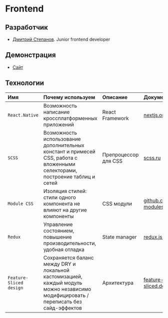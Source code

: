 # Frontend

## Разработчик

-   [Дмитрий Степанов](https://t.me/mack1ch). Junior frontend developer

## Демонстрация

-   [Сайт](https://ups-frontend-4bcwulk1i-inverseteam.vercel.app/)

## Технологии

| Имя                     | Почему используем                                                                                                                    | Описание             | Документация                                                         |
| :---------------------- | :----------------------------------------------------------------------------------------------------------------------------------- | :------------------- | :------------------------------------------------------------------- |
| `React.Native`                | Возможность написание кроссплатформенных приложений                                         | React Framework      | [nextjs.org](https://nextjs.org/)                                    |
| `SCSS`                  | Возможность использование дополнительных констант и примесей CSS, работа с вложенными селекторами, построение таблиц и сетей         | Препроцессор для CSS | [scss.ru](https://sass-scss.ru/)                                     |
| `Module CSS`            | Изоляция стилей: стили одного компонента не влияют на другие компоненты                                                              | CSS модули           | [github.com/css-modules](https://github.com/css-modules/css-modules) |
| `Redux`                 | Управление состоянием, повышение производительности, удобная отладка                                                                 | State manager        | [redux.js.org](https://redux.js.org/)                                |
| `Feature-Sliced design` | Сохраняется баланс между DRY и локальной кастомизацией, каждый модуль можно независимо модифицировать / переписать без сайд-эффектов | Архитектура          | [feature-sliced.design](https://feature-sliced.design/ru/)           |
